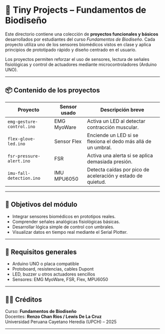 # 🧪 Tiny Projects – Fundamentos de Biodiseño

Este directorio contiene una colección de **proyectos funcionales y básicos** desarrollados por estudiantes del curso *Fundamentos de Biodiseño*. Cada proyecto utiliza uno de los sensores biomédicos vistos en clase y aplica principios de prototipado rápido y diseño centrado en el usuario.

Los proyectos permiten reforzar el uso de sensores, lectura de señales fisiológicas y control de actuadores mediante microcontroladores (Arduino UNO).

---

## 📦 Contenido de los proyectos

| Proyecto                       | Sensor usado      | Descripción breve                                               |
|-------------------------------|-------------------|------------------------------------------------------------------|
| `emg-gesture-control.ino`     | EMG MyoWare       | Activa un LED al detectar contracción muscular.                 |
| `flex-glove-led.ino`          | Sensor Flex       | Enciende un LED si se flexiona el dedo más allá de un umbral.  |
| `fsr-pressure-alert.ino`      | FSR               | Activa una alerta si se aplica demasiada presión.              |
| `imu-fall-detection.ino`      | IMU MPU6050       | Detecta caídas por pico de aceleración y estado de quietud.     |

---

## 🎯 Objetivos del módulo

- Integrar sensores biomédicos en prototipos reales.
- Comprender señales analógicas fisiológicas básicas.
- Desarrollar lógica simple de control con umbrales.
- Visualizar datos en tiempo real mediante el Serial Plotter.

---

## 📎 Requisitos generales

- Arduino UNO o placa compatible
- Protoboard, resistencias, cables Dupont
- LED, buzzer u otros actuadores sencillos
- Sensores: EMG MyoWare, FSR, Flex, MPU6050

---

## 🧑‍🏫 Créditos

Curso: **Fundamentos de Biodiseño**  
Docentes: **Renzo Chan Ríos / Lewis De La Cruz**  
Universidad Peruana Cayetano Heredia (UPCH) – 2025

---
